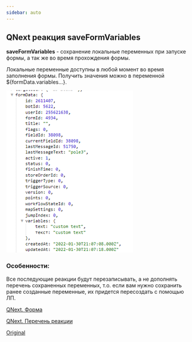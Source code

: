 ```yaml
---
sidebar: auto
---
```


## QNext реакция saveFormVariables

**saveFormVariables** - сохранение локальные переменных при запуске формы, а так же во время прохождения формы.

Локальные переменные доступны в любой момент во время заполнения формы. Получить значения можно в переменной ${formData.variables...}.

![](./1.png)
### Особенности:

Все последующие реакции будут перезаписывать, а не дополнять перечень сохраненных переменных, т.о. если вам нужно сохранить ранее созданные переменные, их придется пересоздать с помощью ЛП.



[QNext. Форма](/docs-test/ph/admin/forms-about)

[QNext. Перечень реакции](/docs-test/ph/reactions)





[Original](https://telegra.ph/QNext-admin-reaction-saveFormVariables-11-25)